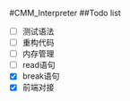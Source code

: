 #CMM_Interpreter
##Todo list
- [ ] 测试语法
- [ ] 重构代码
- [ ] 内存管理
- [ ] read语句
- [x] break语句
- [x] 前端对接
